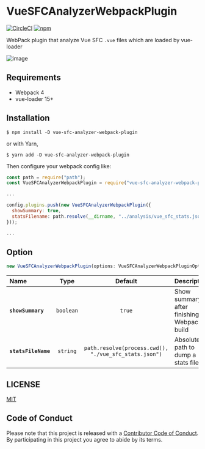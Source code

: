 # VueSFCAnalyzerWebpackPlugin


[![CircleCI](https://img.shields.io/circleci/project/github/indiegogo/vue-sfc-analyzer-webpack-plugin.svg?style=flat-square)](https://circleci.com/gh/indiegogo/vue-sfc-analyzer-webpack-plugin/tree/master)
[![npm](https://img.shields.io/npm/v/vue-sfc-analyzer-webpack-plugin.svg?style=flat-square)](https://www.npmjs.com/package/vue-sfc-analyzer-webpack-plugin)

WebPack plugin that analyze Vue SFC `.vue` files which are loaded by vue-loader

![image](https://user-images.githubusercontent.com/21182617/37792105-1c322958-2dc8-11e8-96f5-7fd5b602448c.png)

## Requirements

- Webpack 4
- vue-loader 15+

## Installation

```
$ npm install -D vue-sfc-analyzer-webpack-plugin
```

or with Yarn,

```
$ yarn add -D vue-sfc-analyzer-webpack-plugin
```

Then configure your webpack config like:

```js
const path = require("path");
const VueSFCAnalyzerWebpackPlugin = require("vue-sfc-analyzer-webpack-plugin");

...

config.plugins.push(new VueSFCAnalyzerWebpackPlugin({
  showSummary: true,
  statsFilename: path.resolve(__dirname, "../analysis/vue_sfc_stats.json")
}));

...

```

## Option

```ts
new VueSFCAnalyzerWebpackPlugin(options: VueSFCAnalyzerWebpackPluginOption)
```

|Name|Type|Default|Description|
|:--|:--:|:--:|:----------|
|**`showSummary`**|`boolean`|`true`|Show summary after finishing Webpack build|
|**`statsFileName`**|`string`|`path.resolve(process.cwd(), "./vue_sfc_stats.json")`|Absolute path to dump a stats file|

## LICENSE

[MIT](LICENSE)

## Code of Conduct

Please note that this project is released with a [Contributor Code of Conduct](CODE_OF_CONDUCT.md). By participating in this project you agree to abide by its terms.

